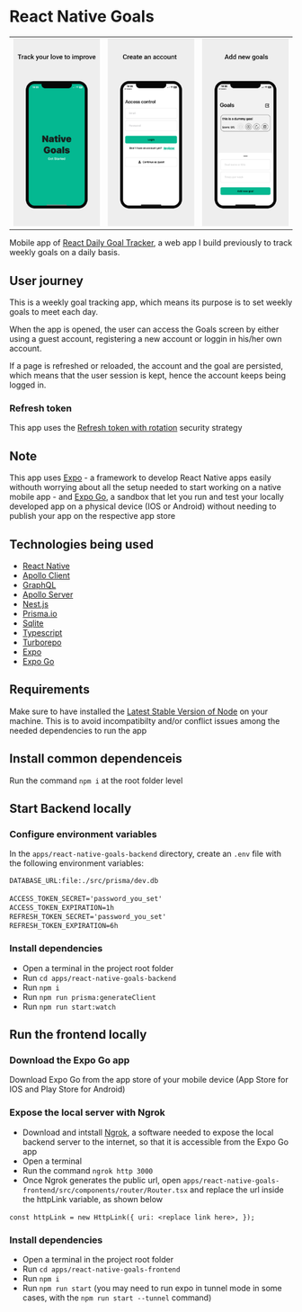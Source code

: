 # React Native Goals

<table width="100%">
  <tr>
  <td width="33%">
    <img src="assets/preview_1.png">
  </td>
  <td width="33%">
    <img src="assets/preview_2.png">
  </td>
  <td width="33%">
    <img src="assets/preview_4.png">
  </td>
  </tr>
</table>

Mobile app of [React Daily Goal Tracker](https://github.com/davide2894/react-daily-goal-tracker), a web app I build previously to track weekly goals on a daily basis.

## User journey

This is a weekly goal tracking app, which means its purpose is to set weekly goals to meet each day.

When the app is opened, the user can access the Goals screen by either using a guest account, registering a new account or loggin in his/her own account.

If a page is refreshed or reloaded, the account and the goal are persisted, which means that the user session is kept, hence the account keeps being logged in.

### Refresh token

This app uses the [Refresh token with rotation](https://auth0.com/docs/secure/tokens/refresh-tokens/refresh-token-rotation#:~:text=Refresh%20token%20rotation%20is%20a,shorter%2Dlived%20access%20tokens%20expire.) security strategy

## Note

This app uses [Expo](https://docs.expo.dev/) - a framework to develop React Native apps easily withouth worrying about all the setup needed to start working on a native mobile app - and [Expo Go](https://docs.expo.dev/get-started/expo-go/), a sandbox that let you run and test your locally developed app on a physical device (IOS or Android) without needing to publish your app on the respective app store

## Technologies being used

- [React Native](https://reactnative.dev/)
- [Apollo Client](https://www.apollographql.com/docs/react/)
- [GraphQL](https://graphql.org/)
- [Apollo Server](https://www.apollographql.com/docs/apollo-server/)
- [Nest.js](https://docs.nestjs.com/)
- [Prisma.io](https://www.prisma.io/)
- [Sqlite](https://www.sqlite.org/index.html)
- [Typescript](https://www.typescriptlang.org/)
- [Turborepo](https://turbo.build/repo)
- [Expo](https://docs.expo.dev/)
- [Expo Go](https://docs.expo.dev/get-started/expo-go/)

## Requirements

Make sure to have installed the [Latest Stable Version of Node](https://nodejs.org/en) on your machine. This is to avoid incompatibilty and/or conflict issues among the needed dependencies to run the app

## Install common dependenceis

Run the command `npm i` at the root folder level

## Start Backend locally

### Configure environment variables

In the `apps/react-native-goals-backend` directory, create an `.env` file with the following environment variables:

```
DATABASE_URL:file:./src/prisma/dev.db

ACCESS_TOKEN_SECRET='password_you_set'
ACCESS_TOKEN_EXPIRATION=1h
REFRESH_TOKEN_SECRET='password_you_set'
REFRESH_TOKEN_EXPIRATION=6h
```

### Install dependencies

- Open a terminal in the project root folder
- Run `cd apps/react-native-goals-backend`
- Run `npm i`
- Run `npm run prisma:generateClient`
- Run `npm run start:watch`

## Run the frontend locally

### Download the Expo Go app

Download Expo Go from the app store of your mobile device (App Store for IOS and Play Store for Android)

### Expose the local server with Ngrok

- Download and intstall [Ngrok](https://ngrok.com/download), a software needed to expose the local backend server to the internet, so that it is accessible from the Expo Go app
- Open a terminal
- Run the command `ngrok http 3000`
- Once Ngrok generates the public url, open `apps/react-native-goals-frontend/src/components/router/Router.tsx` and replace the url inside the httpLink variable, as shown below

`const httpLink = new HttpLink({
uri: <replace link here>,
});`

### Install dependencies

- Open a terminal in the project root folder
- Run `cd apps/react-native-goals-frontend`
- Run `npm i`
- Run `npm run start` (you may need to run expo in tunnel mode in some cases, with the `npm run start --tunnel` command)
